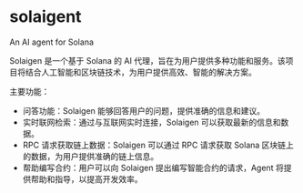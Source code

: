 # solaigent
An AI agent for Solana

Solaigen 是一个基于 Solana 的 AI 代理，旨在为用户提供多种功能和服务。该项目将结合人工智能和区块链技术，为用户提供高效、智能的解决方案。

主要功能：
- 问答功能：Solaigen 能够回答用户的问题，提供准确的信息和建议。
- 实时联网检索：通过与互联网实时连接，Solaigen 可以获取最新的信息和数据。
- RPC 请求获取链上数据：Solaigen 可以通过 RPC 请求获取 Solana 区块链上的数据，为用户提供准确的链上信息。
- 帮助编写合约：用户可以向 Solaigen 提出编写智能合约的请求，Agent 将提供帮助和指导，以提高开发效率。